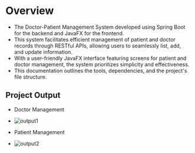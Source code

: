 # Overview
- The Doctor-Patient Management System developed using Spring Boot for the backend and JavaFX for the frontend.
- This system facilitates efficient management of patient and doctor records through RESTful APIs, allowing users to seamlessly list, add, and update information.
- With a user-friendly JavaFX interface featuring screens for patient and doctor management, the system prioritizes simplicity and effectiveness.
- This documentation outlines the tools, dependencies, and the project's file structure.

## Project Output
- Doctor Management
- ![output1](https://github.com/milansingh52/Doctor-Patient-Management-Frontend/assets/111845982/279ed4c3-6068-4eae-aebe-b2032b353101)

- Patient Management
- ![output2](https://github.com/milansingh52/Doctor-Patient-Management-Frontend/assets/111845982/6ed6a4cd-430d-4666-91d6-5cfa143f4820)

